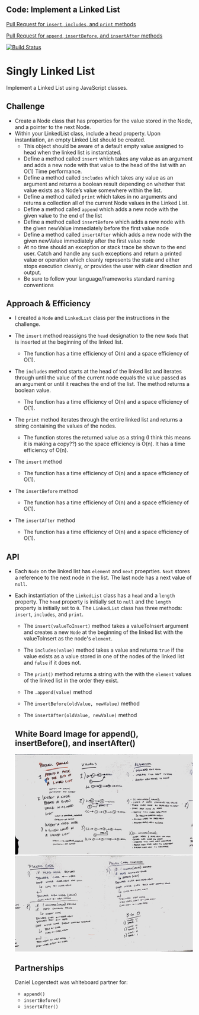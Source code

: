 ## Code: Implement a Linked List
[Pull Request for `insert`, `includes`, and `print` methods](https://github.com/etrainor/data-structures-and-algorithms/pull/43)

[Pull Request for `append`, `insertBefore`, and `insertAfter` methods](https://github.com/etrainor/data-structures-and-algorithms/pull/44)

[![Build Status](https://www.travis-ci.com/etrainor/data-structures-and-algorithms.svg?branch=master)](https://www.travis-ci.com/etrainor/data-structures-and-algorithms)

# Singly Linked List
Implement a Linked List using JavaScript classes.

## Challenge
* Create a Node class that has properties for the value stored in the Node, and a pointer to the next Node.
* Within your LinkedList class, include a head property. Upon instantiation, an empty Linked List should be created.
  * This object should be aware of a default empty value assigned to head when the linked list is instantiated.
  * Define a method called `insert` which takes any value as an argument and adds a new node with that value to the head of the list with an O(1) Time performance.
  * Define a method called `includes` which takes any value as an argument and returns a boolean result depending on whether that value exists as a Node’s value somewhere within the list.
  * Define a method called `print` which takes in no arguments and returns a collection all of the current Node values in the Linked List.
  * Define a method called `append` which adds a new node with the given value to the end of the list
  * Define a method called `insertBefore` which adds a new node with the given newValue immediately before the first value node
  * Define a method called `insertAfter` which adds a new node with the given newValue immediately after the first value node
  * At no time should an exception or stack trace be shown to the end user. Catch and handle any such exceptions and return a printed value or operation which cleanly represents the state and either stops execution cleanly, or provides the user with clear direction and output.
  * Be sure to follow your language/frameworks standard naming conventions

## Approach & Efficiency
* I created a `Node` and `LinkedList` class per the instructions in the challenge.
* The `insert` method reassigns the `head` designation to the new `Node` that is inserted at the beginning of the linked list. 

  * The function has a time efficiency of O(n) and a space efficiency of O(1).

* The `includes` method starts at the head of the linked list and iterates through until the value of the current node equals the value passed as an argument or until it reaches the end of the list. The method returns a boolean value.

  * The function has a time efficiency of O(n) and a space efficiency of O(1).

* The `print` method iterates through the entire linked list and returns a string containing the values of the nodes.

  * The function stores the returned value as a string (I think this means it is making a copy??) so the space efficiency is O(n). It has a time efficiency of O(n).

* The `insert` method

  * The function has a time efficiency of O(n) and a space efficiency of O(1).
* The `insertBefore` method

  * The function has a time efficiency of O(n) and a space efficiency of O(1).
* The `insertAfter` method

  * The function has a time efficiency of O(n) and a space efficiency of O(1).


## API
* Each `Node` on the linked list has `element` and `next` proeprties. `Next` stores a reference to the next node in the list. The last node has a next value of `null`.
* Each instantiation of the `LinkedList` class has a `head` and a `length` property. The `head` property is initially set to `null` and the `length` property is initially set to `0`. The `LinkedList` class has three methods: `insert`, `includes`, and `print`.

  * The `insert(valueToInsert)` method takes a valueToInsert argument and creates a new `Node` at the beginning of the linked list with the valueToInsert as the node's `element`.

  * The `includes(value)` method takes a value and returns `true` if the value exists as a value stored in one of the nodes of the linked list and `false` if it does not.

  * The `print()` method returns a string with the with the `element` values of the linked list in the order they exist.

  * The `.append(value)` method
  * The `insertBefore(oldValue, newValue)` method
  * The `insertAfter(oldValue, newValue)` method


  ## White Board Image for append(), insertBefore(), and insertAfter()

  ![Whiteboard Image #1](assets/ll-insertions-1.jpg)
  ![Whiteboard Image #2](assets/ll-insertions-2.jpg)

  ## Partnerships
  Daniel Logerstedt was whiteboard partner for:
    * `append()` 
    * `insertBefore()` 
    * `insertAfter()`